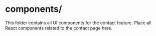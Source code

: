 # components/

This folder contains all UI components for the contact feature. Place all React components related to the contact page here. 